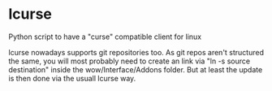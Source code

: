 lcurse
======

Python script to have a "curse" compatible client for linux


lcurse nowadays supports git repositories too.
As git repos aren't structured the same, you will most probably need to create an link via "ln -s source destination" inside the wow/Interface/Addons folder.
But at least the update is then done via the usuall lcurse way.

